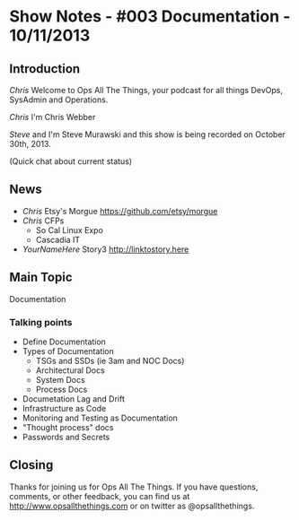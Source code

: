 Show Notes - #003 Documentation - 10/11/2013
===========================

Introduction
------------
*Chris* Welcome to Ops All The Things, your podcast for all things DevOps, SysAdmin and Operations. 

*Chris* I'm Chris Webber

*Steve* and I'm Steve Murawski and this show is being recorded on October 30th, 2013.

(Quick chat about current status)

News
----
- *Chris* Etsy's Morgue <https://github.com/etsy/morgue>
- *Chris* CFPs 
  - So Cal Linux Expo
  - Cascadia IT
- *YourNameHere* Story3 <http://linktostory.here>

Main Topic
----------

Documentation

### Talking points
* Define Documentation
* Types of Documentation
  * TSGs and SSDs (ie 3am and NOC Docs)
  * Architectural Docs
  * System Docs
  * Process Docs
* Documetation Lag and Drift
* Infrastructure as Code
* Monitoring and Testing as Documentation
* "Thought process" docs
* Passwords and Secrets

Closing
-------
Thanks for joining us for Ops All The Things.  If you have questions, comments, or other feedback, you can find us at <http://www.opsallthethings.com> or on twitter as @opsallthethings.

